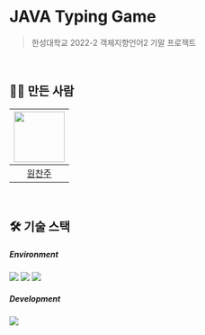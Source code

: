 # JAVA Typing Game
> 한성대학교 2022-2 객체지향언어2 기말 프로젝트

<br/>

## :woman_technologist: 만든 사람
|<a href="https://github.com/wonchanjoo"><img src="https://avatars.githubusercontent.com/u/92321183?s=96&v=4" width="90" height="90"></a>|
|:-----:|
|[원찬주](https://github.com/wonchanjoo)|

<br/>

## 🛠 기술 스택
##### Environment
<img src="https://img.shields.io/badge/IntelliJ IDEA-000000?style=for-the-badge&logo=IntelliJ IDEA&logoColor=white"/> <img src="https://img.shields.io/badge/github-181717?style=for-the-badge&logo=github&logoColor=white"> <img src="https://img.shields.io/badge/git-F05032?style=for-the-badge&logo=git&logoColor=white">
##### Development
<img src="https://img.shields.io/badge/java-007396?style=for-the-badge&logo=java&logoColor=white">
